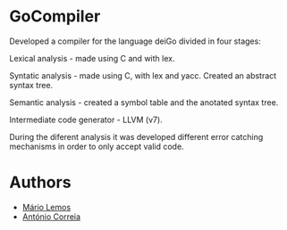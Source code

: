 # GoCompiler

Developed a compiler for the language deiGo divided in four stages:

Lexical analysis - made using C and with lex.

Syntatic analysis - made using C, with lex and yacc. Created an abstract syntax tree.

Semantic analysis - created a symbol table and the anotated syntax tree.

Intermediate code generator - LLVM (v7).

During the diferent analysis it was developed different error catching mechanisms in order to only accept valid code.

# Authors
 - [Mário Lemos](https://github.com/MrMarito)
 - [António Correia](https://github.com/antcorreia)
